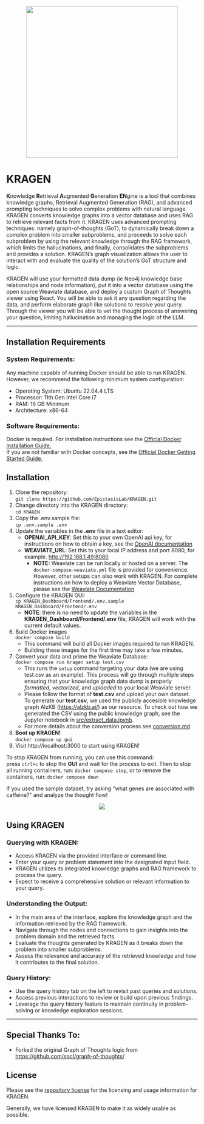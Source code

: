 <p align="center">
<img src="https://github.com/EpistasisLab/KRAGEN/blob/readme-update/images/OIG4.jpeg" width=400 />
</p>

# KRAGEN

**K**nowledge **R**etrieval **A**ugmented **G**eneration **EN**gine is a tool that combines knowledge graphs, Retrieval Augmented Generation (RAG), and advanced prompting techniques to solve complex problems with natural language. KRAGEN converts knowledge graphs into a vector database and uses RAG to retrieve relevant facts from it. KRAGEN uses advanced prompting techniques: namely graph-of-thoughts (GoT), to dynamically break down a complex problem into smaller subproblems, and proceeds to solve each subproblem by using the relevant knowledge through the RAG framework, which limits the hallucinations, and finally, consolidates the subproblems and provides a solution. KRAGEN’s graph visualization allows the user to interact with and evaluate the quality of the solution’s GoT structure and logic.

KRAGEN will use your formatted data dump (ie Neo4j knowledge base relationships and node information), put it into a vector database using the open source Weaviate database, and deploy a custom Graph of Thoughts viewer using React. You will be able to ask it any question regarding the data, and perform elaborate graph like solutions to resolve your query. Through the viewer you will be able to vet the thought process of answering your question, limiting hallucination and managing the logic of the LLM.

---

## Installation Requirements

### System Requirements:
Any machine capable of running Docker should be able to run KRAGEN.
However, we recommend the following minimum system configuration:
- Operating System: Ubuntu 22.04.4 LTS
- Processor: 11th Gen Intel Core i7
- RAM: 16 GB Minimum
- Architecture: x86-64

### Software Requirements:
Docker is required. For installation instructions see the [Official Docker Installation Guide.](https://docs.docker.com/engine/install/)  
If you are not familiar with Docker concepts, see the [Official Docker Getting Started Guide.](https://docs.docker.com/engine/getstarted/step_one/)

## Installation
1. Clone the repository:  
`git clone https://github.com/EpistasisLab/KRAGEN.git`
2. Change directory into the KRAGEN directory:  
`cd KRAGEN`
2. Copy the .env.sample file:  
`cp .env.sample .env`
3. Update the variables in the **.env** file in a text editor:
    - **OPENAI_API_KEY**: Set this to your own OpenAI api key, for instructions on
  how to obtain a key, see the [OpenAI documentation](https://help.openai.com/en/articles/4936850-where-do-i-find-my-openai-api-key)
    - **WEAVIATE_URL**: Set this to your local IP address and port 8080, for example. http://192.168.1.49:8080
      - **NOTE:** Weaviate can be run locally or hosted on a server. The `docker-compose-weaviate.yml` file is provided for convenience. However, other setups can also work with KRAGEN.
    For complete instructions on how to deploy a Weaviate Vector Database, please see the [Weaviate Documentation](https://weaviate.io/developers/weaviate/installation/docker-compose#starter-docker-compose-file)
4. Configure the KRAGEN GUI:  
`cp KRAGEN_Dashboard/Frontend/.env.sample KRAGEN_Dashboard/Frontend/.env`
    - **NOTE**: there is no need to update the variables in the **KRAGEN_Dashboard/Frontend/.env** file, KRAGEN will work with the current default values.
5. Build Docker images  
`docker compose build`
    - This command will build all Docker images required to run KRAGEN.
    - Building these images for the first time may take a few minutes.
6. Convert your data and prime the Weaviate Database:  
`docker compose run kragen setup test.csv`
    - This runs the `setup` command targeting your data (we are using test.csv as an example). This process will go through multiple steps ensuring that your knowledge graph data dump is properly _formatted_, _vectorized_, and _uploaded_ to your local Weaviate server.  
    - Please follow the format of **test.csv** and upload your own dataset. To generate our **test.csv**, we used the publicly accesible knowledge graph AlzKB (https://alzkb.ai/) as our resource. To check out how we generated the CSV using the public knowledge graph, see the Jupyter notebook in [src/extract_data.ipynb](https://github.com/EpistasisLab/KRAGEN/blob/main/src/extract_data.ipynb).
    - For more details about the conversion process see [conversion.md](https://github.com/EpistasisLab/KRAGEN/blob/main/conversion.md)
7. **Boot up KRAGEN!**  
`docker compose up gui`  
8. Visit http://localhost:3000 to start using KRAGEN!

To stop KRAGEN from running, you can use this command:  
press `ctrl+c` to stop the **GUI** and wait for the process to exit.
Then to stop all running containers, run: `docker compose stop`, or to remove the containers, run: `docker compose down`

If you used the sample dataset, try asking "what genes are associated with caffeine?" and analyze the thought flow!

<p align="center">
<img src="https://github.com/EpistasisLab/KRAGEN/blob/readme-update/images/KG2Diagram.png" />
</p>

## Using KRAGEN

### Querying with KRAGEN:

- Access KRAGEN via the provided interface or command line.
- Enter your query or problem statement into the designated input field.
- KRAGEN utilizes its integrated knowledge graphs and RAG framework to process the query.
- Expect to receive a comprehensive solution or relevant information to your query.

### Understanding the Output:

- In the main area of the interface, explore the knowledge graph and the information retrieved by the RAG framework.
- Navigate through the nodes and connections to gain insights into the problem domain and the retrieved facts.
- Evaluate the thoughts generated by KRAGEN as it breaks down the problem into smaller subproblems.
- Assess the relevance and accuracy of the retrieved knowledge and how it contributes to the final solution.

### Query History:

- Use the query history tab on the left to revisit past queries and solutions.
- Access previous interactions to review or build upon previous findings.
- Leverage the query history feature to maintain continuity in problem-solving or knowledge exploration sessions.

---

## Special Thanks To:

- Forked the original Graph of Thoughts logic from https://github.com/spcl/graph-of-thoughts/

## License

Please see the [repository license](https://github.com/EpistasisLab/KRAGEN/blob/master/LICENSE) for the licensing and usage information for KRAGEN.

Generally, we have licensed KRAGEN to make it as widely usable as possible.
